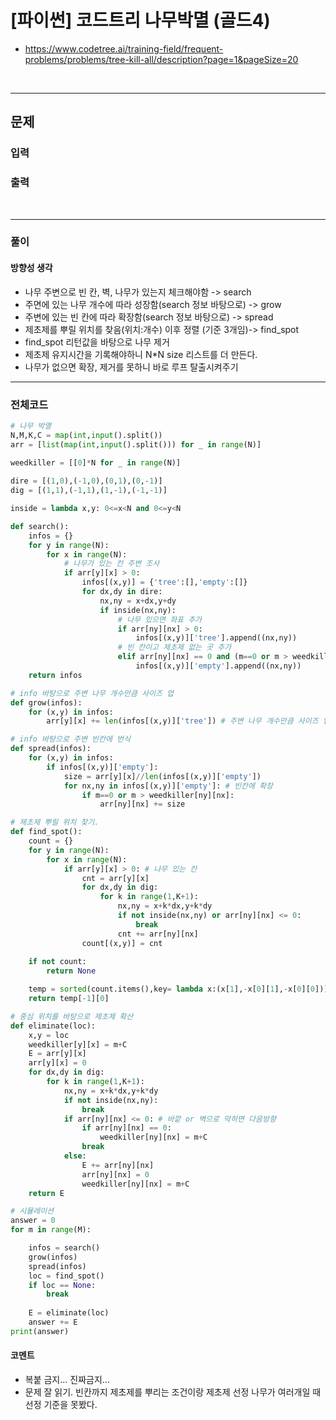 # **\[파이썬\] 코드트리 나무박멸 (골드4)**
* https://www.codetree.ai/training-field/frequent-problems/problems/tree-kill-all/description?page=1&pageSize=20
<br>

---

## 문제

### 입력

### 출력

<br>


---

### **풀이**

#### **방향성 생각**
* 나무 주변으로 빈 칸, 벽, 나무가 있는지 체크해야함 -> search
* 주면에 있는 나무 개수에 따라 성장함(search 정보 바탕으로) -> grow
* 주변에 있는 빈 칸에 따라 확장함(search 정보 바탕으로) -> spread
* 제초제를 뿌릴 위치를 찾음(위치:개수) 이후 정렬 (기준 3개임)-> find_spot
* find_spot 리턴값을 바탕으로 나무 제거
* 제초제 유지시간을 기록해야하니 N*N size 리스트를 더 만든다.
* 나무가 없으면 확장, 제거를 못하니 바로 루프 탈출시켜주기

---

### **전체코드**
```python
# 나무 박멸
N,M,K,C = map(int,input().split())
arr = [list(map(int,input().split())) for _ in range(N)]
    
weedkiller = [[0]*N for _ in range(N)]

dire = [(1,0),(-1,0),(0,1),(0,-1)]
dig = [(1,1),(-1,1),(1,-1),(-1,-1)]

inside = lambda x,y: 0<=x<N and 0<=y<N

def search():
    infos = {}
    for y in range(N):
        for x in range(N):
            # 나무가 있는 칸 주변 조사
            if arr[y][x] > 0:
                infos[(x,y)] = {'tree':[],'empty':[]}
                for dx,dy in dire:
                    nx,ny = x+dx,y+dy
                    if inside(nx,ny):
                        # 나무 있으면 좌표 추가
                        if arr[ny][nx] > 0:
                            infos[(x,y)]['tree'].append((nx,ny))
                        # 빈 칸이고 제초제 없는 곳 추가
                        elif arr[ny][nx] == 0 and (m==0 or m > weedkiller[ny][nx]):
                            infos[(x,y)]['empty'].append((nx,ny))
    return infos

# info 바탕으로 주변 나무 개수만큼 사이즈 업
def grow(infos):
    for (x,y) in infos:
        arr[y][x] += len(infos[(x,y)]['tree']) # 주변 나무 개수만큼 사이즈 업

# info 바탕으로 주변 빈칸에 번식
def spread(infos):
    for (x,y) in infos:
        if infos[(x,y)]['empty']:
            size = arr[y][x]//len(infos[(x,y)]['empty'])
            for nx,ny in infos[(x,y)]['empty']: # 빈칸에 확장
                if m==0 or m > weedkiller[ny][nx]:
                    arr[ny][nx] += size

# 제초제 뿌릴 위치 찾기.
def find_spot():
    count = {}
    for y in range(N):
        for x in range(N):
            if arr[y][x] > 0: # 나무 있는 칸
                cnt = arr[y][x]
                for dx,dy in dig:
                    for k in range(1,K+1):
                        nx,ny = x+k*dx,y+k*dy
                        if not inside(nx,ny) or arr[ny][nx] <= 0:
                            break
                        cnt += arr[ny][nx]
                count[(x,y)] = cnt
                
    if not count:
        return None

    temp = sorted(count.items(),key= lambda x:(x[1],-x[0][1],-x[0][0]))
    return temp[-1][0]

# 중심 위치를 바탕으로 제초제 확산
def eliminate(loc):
    x,y = loc
    weedkiller[y][x] = m+C
    E = arr[y][x]
    arr[y][x] = 0
    for dx,dy in dig:
        for k in range(1,K+1):
            nx,ny = x+k*dx,y+k*dy
            if not inside(nx,ny):
                break
            if arr[ny][nx] <= 0: # 바깥 or 벽으로 막히면 다음방향
                if arr[ny][nx] == 0:
                    weedkiller[ny][nx] = m+C
                break
            else:
                E += arr[ny][nx]
                arr[ny][nx] = 0
                weedkiller[ny][nx] = m+C
    return E

# 시뮬레이션
answer = 0
for m in range(M):

    infos = search()
    grow(infos)
    spread(infos)
    loc = find_spot()
    if loc == None:
        break
    
    E = eliminate(loc)
    answer += E
print(answer)
```

#### **코멘트**

* 복붙 금지... 진짜금지...
* 문제 잘 읽기. 빈칸까지 제초제를 뿌리는 조건이랑 제초제 선정 나무가 여러개일 때 선정 기준을 못봤다.